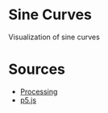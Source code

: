 # Sine Curves

Visualization of sine curves

# Sources

  * [Processing](https://processing.org/)
  * [p5.js](https://p5js.org/)
